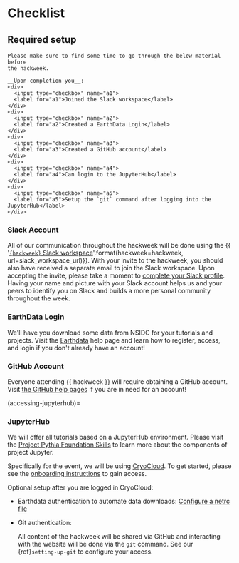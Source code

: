 # Checklist
## Required setup

```{attention}
Please make sure to find some time to go through the below material before
the hackweek.

__Upon completion you__:
<div>
  <input type="checkbox" name="a1">
  <label for="a1">Joined the Slack workspace</label>
</div>
<div>
  <input type="checkbox" name="a2">
  <label for="a2">Created a EarthData Login</label>
</div>
<div>
  <input type="checkbox" name="a3">
  <label for="a3">Created a GitHub account</label>
</div>
<div>
  <input type="checkbox" name="a4">
  <label for="a4">Can login to the JupyterHub</label>
</div>
<div>
  <input type="checkbox" name="a5">
  <label for="a5">Setup the `git` command after logging into the JupyterHub</label>
</div>
```

### Slack Account

All of our communication throughout the hackweek will be done using the
{{ '[`{hackweek}` Slack workspace]({url})'.format(hackweek=hackweek, url=slack_workspace_url)}}.
With your invite to the hackweek, you should also have received a separate
email to join the Slack workspace. Upon accepting the invite, please take a moment to
[complete your Slack profile](https://slack.com/help/articles/204092246-Edit-your-profile).
Having your name and picture with your Slack account helps us and your peers
to identify you on Slack and builds a more personal community throughout
the week.

### EarthData Login

We'll have you download some data from NSIDC for your tutorials and projects.
Visit the [Earthdata](https://www.earthdata.nasa.gov/eosdis/science-system-description/eosdis-components/earthdata-login)
help page and learn how to register, access, and login if you don't already have
an account!

### GitHub Account

Everyone attending {{ hackweek }} will require obtaining a GitHub account.
Visit [the GitHub help pages](https://docs.github.com/en/get-started/start-your-journey/creating-an-account-on-github)
if you are in need for an account!

(accessing-jupyterhub)=
### JupyterHub

We will offer all tutorials based on a JupyterHub environment. Please visit the
[Project Pythia Foundation Skills](https://foundations.projectpythia.org/foundations/getting-started-jupyter.html)
to learn more about the components of project Jupyter.

Specifically for the event, we will be using [CryoCloud](https://book.cryointhecloud.com).
To get started, please see the [onboarding instructions](https://book.cryointhecloud.com/getting-started)
to gain access.

Optional setup after you are logged in CryoCloud:
* Earthdata authentication to automate data downloads:
  [Configure a netrc file](https://wiki.earthdata.nasa.gov/display/EL/How+To+Access+Data+With+cURL+And+Wget)
* Git authentication:

  All content of the hackweek will be shared via GitHub and interacting with the
  website will be done via the `git` command. See our {ref}`setting-up-git`
  to configure your access.
